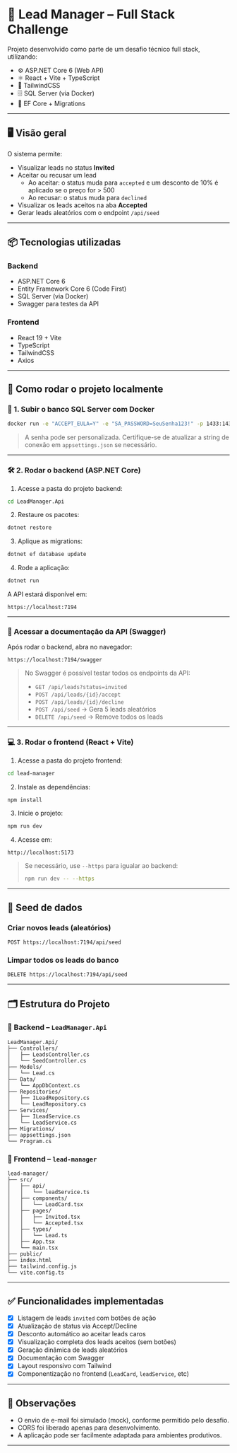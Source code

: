 # 🧰 Lead Manager – Full Stack Challenge

Projeto desenvolvido como parte de um desafio técnico full stack, utilizando:

- ⚙️ ASP.NET Core 6 (Web API)
- ⚛️ React + Vite + TypeScript
- 🎨 TailwindCSS
- 🗄️ SQL Server (via Docker)
- 🧪 EF Core + Migrations

---

## 🖥️ Visão geral

O sistema permite:

- Visualizar leads no status **Invited**
- Aceitar ou recusar um lead
  - Ao aceitar: o status muda para `accepted` e um desconto de 10% é aplicado se o preço for > 500
  - Ao recusar: o status muda para `declined`
- Visualizar os leads aceitos na aba **Accepted**
- Gerar leads aleatórios com o endpoint `/api/seed`

---

## 📦 Tecnologias utilizadas

### Backend

- ASP.NET Core 6
- Entity Framework Core 6 (Code First)
- SQL Server (via Docker)
- Swagger para testes da API

### Frontend

- React 19 + Vite
- TypeScript
- TailwindCSS
- Axios

---

## 🚀 Como rodar o projeto localmente

### 🔧 1. Subir o banco SQL Server com Docker

```bash
docker run -e "ACCEPT_EULA=Y" -e "SA_PASSWORD=SeuSenha123!" -p 1433:1433 --name sqlserver -d mcr.microsoft.com/mssql/server:2022-latest
```

> A senha pode ser personalizada. Certifique-se de atualizar a string de conexão em `appsettings.json` se necessário.

---

### 🛠️ 2. Rodar o backend (ASP.NET Core)

1. Acesse a pasta do projeto backend:

```bash
cd LeadManager.Api
```

2. Restaure os pacotes:

```bash
dotnet restore
```

3. Aplique as migrations:

```bash
dotnet ef database update
```

4. Rode a aplicação:

```bash
dotnet run
```

A API estará disponível em:

```
https://localhost:7194
```

---

### 📘 Acessar a documentação da API (Swagger)

Após rodar o backend, abra no navegador:

```
https://localhost:7194/swagger
```

> No Swagger é possível testar todos os endpoints da API:
> - `GET /api/leads?status=invited`
> - `POST /api/leads/{id}/accept`
> - `POST /api/leads/{id}/decline`
> - `POST /api/seed` → Gera 5 leads aleatórios
> - `DELETE /api/seed` → Remove todos os leads

---

### 💻 3. Rodar o frontend (React + Vite)

1. Acesse a pasta do projeto frontend:

```bash
cd lead-manager
```

2. Instale as dependências:

```bash
npm install
```

3. Inicie o projeto:

```bash
npm run dev
```

4. Acesse em:

```
http://localhost:5173
```

> Se necessário, use `--https` para igualar ao backend:
>
> ```bash
> npm run dev -- --https
> ```

---

## 🔁 Seed de dados

### Criar novos leads (aleatórios)

```http
POST https://localhost:7194/api/seed
```

### Limpar todos os leads do banco

```http
DELETE https://localhost:7194/api/seed
```

---

## 🗂️ Estrutura do Projeto

### 📁 Backend – `LeadManager.Api`

```
LeadManager.Api/
├── Controllers/
│   ├── LeadsController.cs
│   └── SeedController.cs
├── Models/
│   └── Lead.cs
├── Data/
│   └── AppDbContext.cs
├── Repositories/
│   ├── ILeadRepository.cs
│   └── LeadRepository.cs
├── Services/
│   ├── ILeadService.cs
│   └── LeadService.cs
├── Migrations/
├── appsettings.json
└── Program.cs
```

### 📁 Frontend – `lead-manager`

```
lead-manager/
├── src/
│   ├── api/
│   │   └── leadService.ts
│   ├── components/
│   │   └── LeadCard.tsx
│   ├── pages/
│   │   ├── Invited.tsx
│   │   └── Accepted.tsx
│   ├── types/
│   │   └── Lead.ts
│   ├── App.tsx
│   └── main.tsx
├── public/
├── index.html
├── tailwind.config.js
└── vite.config.ts
```

---

## ✅ Funcionalidades implementadas

- [x] Listagem de leads `invited` com botões de ação
- [x] Atualização de status via Accept/Decline
- [x] Desconto automático ao aceitar leads caros
- [x] Visualização completa dos leads aceitos (sem botões)
- [x] Geração dinâmica de leads aleatórios
- [x] Documentação com Swagger
- [x] Layout responsivo com Tailwind
- [x] Componentização no frontend (`LeadCard`, `leadService`, etc)

---

## 📝 Observações

- O envio de e-mail foi simulado (mock), conforme permitido pelo desafio.
- CORS foi liberado apenas para desenvolvimento.
- A aplicação pode ser facilmente adaptada para ambientes produtivos.

---


